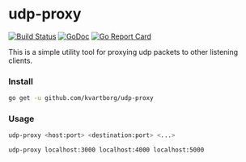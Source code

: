 # udp-proxy

[![Build Status](https://travis-ci.com/kvartborg/udp-proxy.svg?branch=master)](https://travis-ci.com/kvartborg/udp-proxy)
[![GoDoc](https://godoc.org/github.com/kvartborg/udp-proxy?status.svg)](https://godoc.org/github.com/kvartborg/udp-proxy)
[![Go Report Card](https://goreportcard.com/badge/github.com/kvartborg/udp-proxy)](https://goreportcard.com/report/github.com/kvartborg/udp-proxy)

This is a simple utility tool for proxying udp packets to other listening clients.

### Install
```sh
go get -u github.com/kvartborg/udp-proxy
```

### Usage
```sh
udp-proxy <host:port> <destination:port> <...>

udp-proxy localhost:3000 localhost:4000 localhost:5000
```
